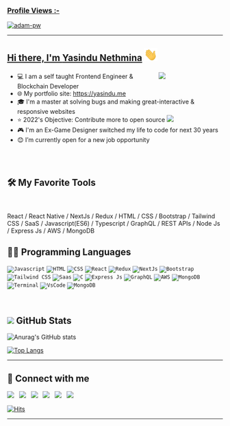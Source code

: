 <p align="center">
<br>
	<a href="https://github.com/YasinduNethmina">
</p>

<p align="right"> <h3>Profile Views :-</h3> <img src="https://komarev.com/ghpvc/?username=adam-pw&label=Profile%20views&color=0e75b6&style=flat"
    alt="adam-pw" /> 
  </p>

<hr>

<h2 align="left">Hi there, I'm <a href="https://www.linkedin.com/in/yasinduneth/" target="_blank" rel="noopener noreferrer">Yasindu Nethmina</a> <img src="https://raw.githubusercontent.com/ABSphreak/ABSphreak/master/gifs/Hi.gif" height="30" />
 
<a href="https://github.com/UjwalKandi"><img align='right' src='https://github.com/UjwalKandi/UjwalKandi/blob/changes-to-readme/svg/87202985-820dcb80-c2b6-11ea-9f56-7ec461c497c3.gif' width='150"'></a></h2>

- 💻 I am a self taught Frontend Engineer & Blockchain Developer
- 🌐 My portfolio site: https://yasindu.me
- 🎓 I'm a master at solving bugs and making great-interactive & responsive websites
- ⭐ 2022's Objective: Contribute more to open source <img src="https://media.giphy.com/media/WUlplcMpOCEmTGBtBW/giphy.gif" width="30">
- 🎮 I'm an Ex-Game Designer switched my life to code for next 30 years
- 😊 I’m currently open for a new job opportunity
<br>
<br>


## 🛠️ My Favorite Tools
<br>


React / React Native / NextJs / Redux / HTML / CSS / Bootstrap / Tailwind CSS / SaaS / Javascript(ES6) / Typescript / GraphQL / REST APIs / Node Js / Express Js / AWS / MongoDB


        
## 👨‍💻 Programming Languages 
<p>
  <code><img height="25" src="https://img.icons8.com/color/344/javascript.png" alt="Javascript"></code>
  <code><img height="25" src="https://img.icons8.com/color/344/html-5--v1.png" alt="HTML"></code>
  <code><img height="25" src="https://img.icons8.com/color/344/css3.png" alt="CSS"></code>
  <code><img height="25" src="https://img.icons8.com/offices/344/react.png" alt="React"></code>
  <code><img height="25" src="https://img.icons8.com/color/344/redux.png" alt="Redux"></code>
  <code><img height="25" src="https://img.stackshare.io/service/5936/nextjs.png" alt="NextJs"></code>
  <code><img height="25" src="https://img.icons8.com/color/344/bootstrap.png" alt="Bootstrap"></code>
  <code><img height="25" src="https://img.icons8.com/color/344/tailwind_css.png" alt="Tailwind CSS"></code>
  <code><img height="25" src="https://img.icons8.com/color/344/sass.png" alt="Saas"></code>
  <code><img height="25" src="https://img.icons8.com/fluency/344/node-js.png" alt="C"></code>
  <code><img height="25" src="https://cdn.icon-icons.com/icons2/2699/PNG/512/expressjs_logo_icon_169185.png" alt="Express Js"></code>
  <code><img height="26" src="https://img.icons8.com/color/344/graphql.png" alt="GraphQL"></code>
  <code><img height="25" src="https://img.icons8.com/color/344/amazon-web-services.png" alt="AWS"></code>
  <code><img height="25" src="https://img.icons8.com/external-tal-revivo-shadow-tal-revivo/344/external-mongodb-a-cross-platform-document-oriented-database-program-logo-shadow-tal-revivo.png" alt="MongoDB"></code>
  <code><img height="25" src="https://img.icons8.com/external-flaticons-flat-flat-icons/344/external-terminal-computer-programming-flaticons-flat-flat-icons.png" alt="Terminal"></code>
  <code><img height="25" src="https://img.icons8.com/color/344/visual-studio-code-2019.png" alt="VsCode"></code>
  <code><img height="25" src="https://img.icons8.com/color/344/git.png" alt="MongoDB"></code>
</p>
<br>


 ## <a href="https://github.com/Bouaskaoun"><img src="https://www.blumbergdigital.com/wp-content/uploads/2020/10/stats-graphic-statistics-business-512.png" width="30"></a> GitHub Stats


![Anurag's GitHub stats](https://github-readme-stats.vercel.app/api?username=YasinduNethmina&show_icons=true&theme=tokyonight)

[![Top Langs](https://github-readme-stats.vercel.app/api/top-langs/?username=YasinduNethmina&layout=compact&theme=tokyonight)](https://github.com/anuraghazra/github-readme-stats)
<hr>

## 🤝 Connect with me

 <p align='left'>
   <a href="https://www.linkedin.com/in/yasinduneth/" target="_blank"><img height="25" src="https://raw.githubusercontent.com/UjwalKandi/UjwalKandi/changes-to-readme/svg/linkedin%20rect.svg"></a>&nbsp;&nbsp;
 <a href="https://twitter.com/yasinduneth" target="_blank"><img height="25" src="https://raw.githubusercontent.com/UjwalKandi/UjwalKandi/changes-to-readme/svg/twitter%20rect.svg"></a>&nbsp;&nbsp;
 <a href="https://www.instagram.com/yasinduneth/" target="_blank"><img height="25" src="https://raw.githubusercontent.com/UjwalKandi/UjwalKandi/changes-to-readme/svg/insta%20rect.svg"></a>&nbsp;&nbsp;
 <a href="https://medium.com/@yasindu" target="_blank"><img height="25" src="https://miro.medium.com/max/8978/1*s986xIGqhfsN8U--09_AdA.png"></a>&nbsp;&nbsp;
 <a href="https://github.com/YasinduNethmina" target="_blank"><img height="25" src="https://raw.githubusercontent.com/UjwalKandi/UjwalKandi/changes-to-readme/svg/github%20rect.svg"></a>&nbsp;&nbsp;
 <a href="mailto:yasindunethmina1938096@gmail.com" target="_blank"><img height="25" src="https://upload.wikimedia.org/wikipedia/commons/a/ab/Gmail2020.logo.png"></a>&nbsp;&nbsp;
 
 </p>

[![Hits](https://hits.seeyoufarm.com/api/count/incr/badge.svg?url=https%3A%2F%2Fgithub.com%2FYasinduNethmina&count_bg=%2379C83D&title_bg=%23555555&icon=&icon_color=%23E7E7E7&title=GitHub+Viewers&edge_flat=false)](https://hits.seeyoufarm.com)

<hr>
